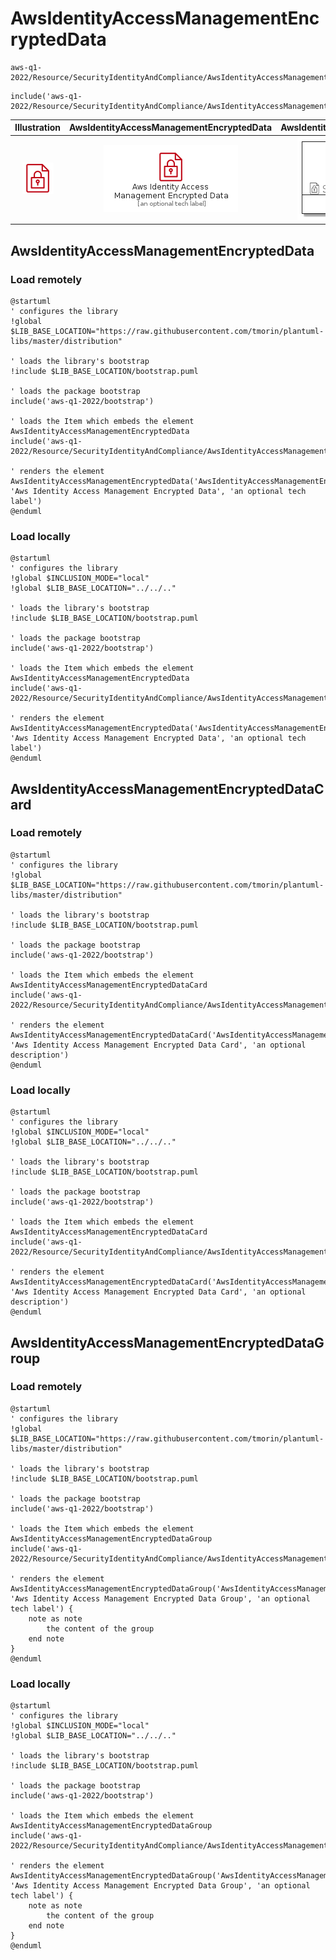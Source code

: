 # AwsIdentityAccessManagementEncryptedData


```text
aws-q1-2022/Resource/SecurityIdentityAndCompliance/AwsIdentityAccessManagementEncryptedData
```

```text
include('aws-q1-2022/Resource/SecurityIdentityAndCompliance/AwsIdentityAccessManagementEncryptedData')
```



| Illustration | AwsIdentityAccessManagementEncryptedData | AwsIdentityAccessManagementEncryptedDataCard | AwsIdentityAccessManagementEncryptedDataGroup |
| :---: | :---: | :---: | :---: |
| ![illustration for Illustration](../../../aws-q1-2022/Resource/SecurityIdentityAndCompliance/AwsIdentityAccessManagementEncryptedData.png) | ![illustration for AwsIdentityAccessManagementEncryptedData](../../../aws-q1-2022/Resource/SecurityIdentityAndCompliance/AwsIdentityAccessManagementEncryptedData.Local.png) | ![illustration for AwsIdentityAccessManagementEncryptedDataCard](../../../aws-q1-2022/Resource/SecurityIdentityAndCompliance/AwsIdentityAccessManagementEncryptedDataCard.Local.png) | ![illustration for AwsIdentityAccessManagementEncryptedDataGroup](../../../aws-q1-2022/Resource/SecurityIdentityAndCompliance/AwsIdentityAccessManagementEncryptedDataGroup.Local.png) |




## AwsIdentityAccessManagementEncryptedData

### Load remotely
```plantuml
@startuml
' configures the library
!global $LIB_BASE_LOCATION="https://raw.githubusercontent.com/tmorin/plantuml-libs/master/distribution"

' loads the library's bootstrap
!include $LIB_BASE_LOCATION/bootstrap.puml

' loads the package bootstrap
include('aws-q1-2022/bootstrap')

' loads the Item which embeds the element AwsIdentityAccessManagementEncryptedData
include('aws-q1-2022/Resource/SecurityIdentityAndCompliance/AwsIdentityAccessManagementEncryptedData')

' renders the element
AwsIdentityAccessManagementEncryptedData('AwsIdentityAccessManagementEncryptedData', 'Aws Identity Access Management Encrypted Data', 'an optional tech label')
@enduml
```

### Load locally
```plantuml
@startuml
' configures the library
!global $INCLUSION_MODE="local"
!global $LIB_BASE_LOCATION="../../.."

' loads the library's bootstrap
!include $LIB_BASE_LOCATION/bootstrap.puml

' loads the package bootstrap
include('aws-q1-2022/bootstrap')

' loads the Item which embeds the element AwsIdentityAccessManagementEncryptedData
include('aws-q1-2022/Resource/SecurityIdentityAndCompliance/AwsIdentityAccessManagementEncryptedData')

' renders the element
AwsIdentityAccessManagementEncryptedData('AwsIdentityAccessManagementEncryptedData', 'Aws Identity Access Management Encrypted Data', 'an optional tech label')
@enduml
```

## AwsIdentityAccessManagementEncryptedDataCard

### Load remotely
```plantuml
@startuml
' configures the library
!global $LIB_BASE_LOCATION="https://raw.githubusercontent.com/tmorin/plantuml-libs/master/distribution"

' loads the library's bootstrap
!include $LIB_BASE_LOCATION/bootstrap.puml

' loads the package bootstrap
include('aws-q1-2022/bootstrap')

' loads the Item which embeds the element AwsIdentityAccessManagementEncryptedDataCard
include('aws-q1-2022/Resource/SecurityIdentityAndCompliance/AwsIdentityAccessManagementEncryptedData')

' renders the element
AwsIdentityAccessManagementEncryptedDataCard('AwsIdentityAccessManagementEncryptedDataCard', 'Aws Identity Access Management Encrypted Data Card', 'an optional description')
@enduml
```

### Load locally
```plantuml
@startuml
' configures the library
!global $INCLUSION_MODE="local"
!global $LIB_BASE_LOCATION="../../.."

' loads the library's bootstrap
!include $LIB_BASE_LOCATION/bootstrap.puml

' loads the package bootstrap
include('aws-q1-2022/bootstrap')

' loads the Item which embeds the element AwsIdentityAccessManagementEncryptedDataCard
include('aws-q1-2022/Resource/SecurityIdentityAndCompliance/AwsIdentityAccessManagementEncryptedData')

' renders the element
AwsIdentityAccessManagementEncryptedDataCard('AwsIdentityAccessManagementEncryptedDataCard', 'Aws Identity Access Management Encrypted Data Card', 'an optional description')
@enduml
```

## AwsIdentityAccessManagementEncryptedDataGroup

### Load remotely
```plantuml
@startuml
' configures the library
!global $LIB_BASE_LOCATION="https://raw.githubusercontent.com/tmorin/plantuml-libs/master/distribution"

' loads the library's bootstrap
!include $LIB_BASE_LOCATION/bootstrap.puml

' loads the package bootstrap
include('aws-q1-2022/bootstrap')

' loads the Item which embeds the element AwsIdentityAccessManagementEncryptedDataGroup
include('aws-q1-2022/Resource/SecurityIdentityAndCompliance/AwsIdentityAccessManagementEncryptedData')

' renders the element
AwsIdentityAccessManagementEncryptedDataGroup('AwsIdentityAccessManagementEncryptedDataGroup', 'Aws Identity Access Management Encrypted Data Group', 'an optional tech label') {
    note as note
        the content of the group
    end note
}
@enduml
```

### Load locally
```plantuml
@startuml
' configures the library
!global $INCLUSION_MODE="local"
!global $LIB_BASE_LOCATION="../../.."

' loads the library's bootstrap
!include $LIB_BASE_LOCATION/bootstrap.puml

' loads the package bootstrap
include('aws-q1-2022/bootstrap')

' loads the Item which embeds the element AwsIdentityAccessManagementEncryptedDataGroup
include('aws-q1-2022/Resource/SecurityIdentityAndCompliance/AwsIdentityAccessManagementEncryptedData')

' renders the element
AwsIdentityAccessManagementEncryptedDataGroup('AwsIdentityAccessManagementEncryptedDataGroup', 'Aws Identity Access Management Encrypted Data Group', 'an optional tech label') {
    note as note
        the content of the group
    end note
}
@enduml
```


